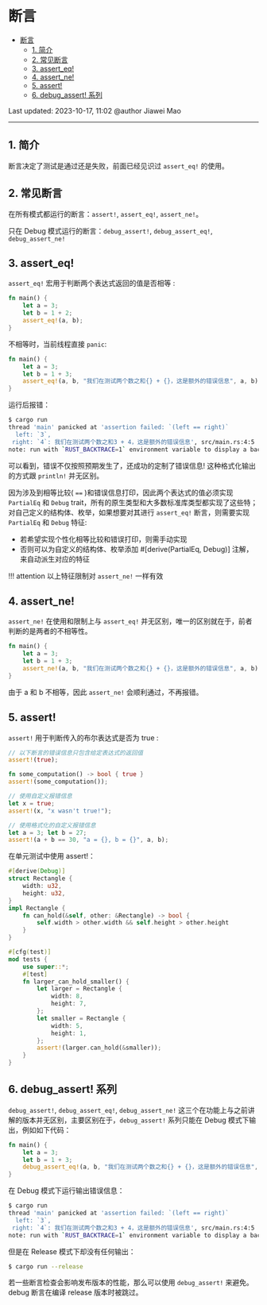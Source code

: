 # 断言

- [断言](#断言)
  - [1. 简介](#1-简介)
  - [2. 常见断言](#2-常见断言)
  - [3. assert\_eq!](#3-assert_eq)
  - [4. assert\_ne!](#4-assert_ne)
  - [5. assert!](#5-assert)
  - [6. debug\_assert! 系列](#6-debug_assert-系列)

Last updated: 2023-10-17, 11:02
@author Jiawei Mao
****

## 1. 简介

断言决定了测试是通过还是失败，前面已经见识过 `assert_eq!` 的使用。

## 2. 常见断言

在所有模式都运行的断言：`assert!`, `assert_eq!`, `assert_ne!`。

只在 Debug 模式运行的断言：`debug_assert!`, `debug_assert_eq!`, `debug_assert_ne!`

## 3. assert_eq!

`assert_eq!` 宏用于判断两个表达式返回的值是否相等 :

```rust
fn main() {
    let a = 3;
    let b = 1 + 2;
    assert_eq!(a, b);
}
```

不相等时，当前线程直接 `panic`:

```rust
fn main() {
    let a = 3;
    let b = 1 + 3;
    assert_eq!(a, b, "我们在测试两个数之和{} + {}，这是额外的错误信息", a, b);
}
```

运行后报错：

```sh
$ cargo run
thread 'main' panicked at 'assertion failed: `(left == right)`
  left: `3`,
 right: `4`: 我们在测试两个数之和3 + 4，这是额外的错误信息', src/main.rs:4:5
note: run with `RUST_BACKTRACE=1` environment variable to display a backtrace
```

可以看到，错误不仅按照预期发生了，还成功的定制了错误信息! 这种格式化输出的方式跟 `println!` 并无区别。

因为涉及到相等比较( `==` )和错误信息打印，因此两个表达式的值必须实现 `PartialEq` 和 `Debug` trait，所有的原生类型和大多数标准库类型都实现了这些特；对自己定义的结构体、枚举，如果想要对其进行 `assert_eq!` 断言，则需要实现 `PartialEq` 和 `Debug` 特征:

- 若希望实现个性化相等比较和错误打印，则需手动实现
- 否则可以为自定义的结构体、枚举添加 #[derive(PartialEq, Debug)] 注解，来自动派生对应的特征

!!! attention
    以上特征限制对 `assert_ne!` 一样有效

## 4. assert_ne!

`assert_ne!` 在使用和限制上与 `assert_eq!` 并无区别，唯一的区别就在于，前者判断的是两者的不相等性。

```rust
fn main() {
    let a = 3;
    let b = 1 + 3;
    assert_ne!(a, b, "我们在测试两个数之和{} + {}，这是额外的错误信息", a, b);
}
```

由于 a 和 b 不相等，因此 `assert_ne!` 会顺利通过，不再报错。

## 5. assert!

`assert!` 用于判断传入的布尔表达式是否为 true :

```rust
// 以下断言的错误信息只包含给定表达式的返回值
assert!(true);

fn some_computation() -> bool { true }
assert!(some_computation());

// 使用自定义报错信息
let x = true;
assert!(x, "x wasn't true!");

// 使用格式化的自定义报错信息
let a = 3; let b = 27;
assert!(a + b == 30, "a = {}, b = {}", a, b);
```

在单元测试中使用 assert!：

```rust
#[derive(Debug)]
struct Rectangle {
    width: u32,
    height: u32,
}
impl Rectangle {
    fn can_hold(&self, other: &Rectangle) -> bool {
        self.width > other.width && self.height > other.height
    }
}

#[cfg(test)]
mod tests {
    use super::*;
    #[test]
    fn larger_can_hold_smaller() {
        let larger = Rectangle {
            width: 8,
            height: 7,
        };
        let smaller = Rectangle {
            width: 5,
            height: 1,
        };
        assert!(larger.can_hold(&smaller));
    }
}
```

## 6. debug_assert! 系列

`debug_assert!`, `debug_assert_eq!`, `debug_assert_ne!` 这三个在功能上与之前讲解的版本并无区别，主要区别在于，`debug_assert!` 系列只能在 Debug 模式下输出，例如如下代码：

```rust
fn main() {
    let a = 3;
    let b = 1 + 3;
    debug_assert_eq!(a, b, "我们在测试两个数之和{} + {}，这是额外的错误信息", a, b);
}
```

在 Debug 模式下运行输出错误信息：

```sh
$ cargo run
thread 'main' panicked at 'assertion failed: `(left == right)`
  left: `3`,
 right: `4`: 我们在测试两个数之和3 + 4，这是额外的错误信息', src/main.rs:4:5
note: run with `RUST_BACKTRACE=1` environment variable to display a backtrace
```

但是在 Release 模式下却没有任何输出：

```sh
$ cargo run --release
```

若一些断言检查会影响发布版本的性能，那么可以使用 `debug_assert!` 来避免。debug 断言在编译 release 版本时被跳过。
